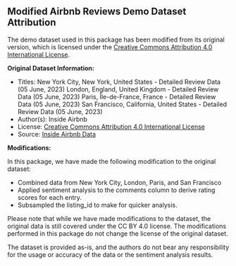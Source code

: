 ## Modified Airbnb Reviews Demo Dataset Attribution

The demo dataset used in this package has been modified from its original version, which is licensed under the [Creative Commons Attribution 4.0 International License](https://creativecommons.org/licenses/by/4.0/).

**Original Dataset Information:**

- Titles:
    New York City, New York, United States - Detailed Review Data (05 June, 2023)
    London, England, United Kingdom - Detailed Review Data (05 June, 2023)
    Paris, Île-de-France, France - Detailed Review Data (05 June, 2023)
    San Francisco, California, United States - Detailed Review Data (05 June, 2023)
- Author(s): Inside Airbnb
- License: [Creative Commons Attribution 4.0 International License](https://creativecommons.org/licenses/by/4.0/)
- Source: [Inside Airbnb Data](http://insideairbnb.com/get-the-data)

**Modifications:**

In this package, we have made the following modification to the original dataset:

- Combined data from New York City, London, Paris, and San Francisco
- Applied sentiment analysis to the comments column to derive rating scores for each entry.
- Subsampled the listing_id to make for quicker analysis.

Please note that while we have made modifications to the dataset, the original data is still covered under the CC BY 4.0 license. The modifications performed in this package do not change the license of the original dataset.

The dataset is provided as-is, and the authors do not bear any responsibility for the usage or accuracy of the data or the sentiment analysis results.